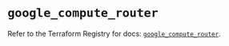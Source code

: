 # `google_compute_router`

Refer to the Terraform Registry for docs: [`google_compute_router`](https://registry.terraform.io/providers/hashicorp/google-beta/5.18.0/docs/resources/google_compute_router).
